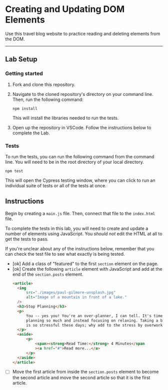 # Creating and Updating DOM Elements

Use this travel blog website to practice reading and deleting elements from the DOM.

---

## Lab Setup

### Getting started

1. Fork and clone this repository.

1. Navigate to the cloned repository's directory on your command line. Then, run the following command:

   ```
   npm install
   ```

   This will install the libraries needed to run the tests.

1. Open up the repository in VSCode. Follow the instructions below to complete the Lab.

### Tests

To run the tests, you can run the following command from the command line. You will need to be in the root directory of your local directory.

```
npm test
```

This will open the Cypress testing window, where you can click to run an individual suite of tests or all of the tests at once.

## Instructions

Begin by creating a `main.js` file. Then, connect that file to the `index.html` file.

To complete the tests in this lab, you will need to create and update a number of elements using JavaScript. You _should not_ edit the HTML at all to get the tests to pass.

If you're unclear about any of the instructions below, remember that you can check the test file to see what exactly is being tested.

- [ok] Add a class of "featured" to the first `section` element on the page.
- [ok] Create the following `article` element with JavaScript and add at the end of the `section.posts` element.
  ```html
  <article>
  	<img
  		src="./images/paul-gilmore-unsplash.jpg"
  		alt="Image of a mountain in front of a lake."
  	/>
  	<h3>Stop Planning</h3>
  	<p>
  		You -- yes you! You're an over-planner, I can tell. It's time to stop
  		planning so much and instead focusing on relaxing. Taking a break at all
  		is so stressful these days; why add to the stress by overworking yourself?
  	</p>
  	<aside>
  		<p>
  			<span><strong>Read Time:</strong> 4 Minutes</span
  			><a href="#">Read more...</a>
  		</p>
  	</aside>
  </article>
  ```
- [ ] Move the first article from inside the `section.posts` element to become the second article and move the second article so that it is the first article.
